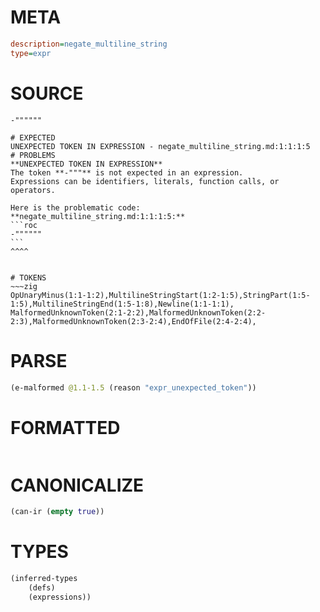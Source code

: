 # META
~~~ini
description=negate_multiline_string
type=expr
~~~
# SOURCE
~~~roc
-""""""
~~~
~~~
# EXPECTED
UNEXPECTED TOKEN IN EXPRESSION - negate_multiline_string.md:1:1:1:5
# PROBLEMS
**UNEXPECTED TOKEN IN EXPRESSION**
The token **-"""** is not expected in an expression.
Expressions can be identifiers, literals, function calls, or operators.

Here is the problematic code:
**negate_multiline_string.md:1:1:1:5:**
```roc
-""""""
```
^^^^


# TOKENS
~~~zig
OpUnaryMinus(1:1-1:2),MultilineStringStart(1:2-1:5),StringPart(1:5-1:5),MultilineStringEnd(1:5-1:8),Newline(1:1-1:1),
MalformedUnknownToken(2:1-2:2),MalformedUnknownToken(2:2-2:3),MalformedUnknownToken(2:3-2:4),EndOfFile(2:4-2:4),
~~~
# PARSE
~~~clojure
(e-malformed @1.1-1.5 (reason "expr_unexpected_token"))
~~~
# FORMATTED
~~~roc

~~~
# CANONICALIZE
~~~clojure
(can-ir (empty true))
~~~
# TYPES
~~~clojure
(inferred-types
	(defs)
	(expressions))
~~~
